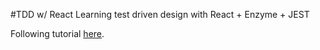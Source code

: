 #TDD w/ React
Learning test driven design with React + Enzyme + JEST

Following tutorial [here](https://semaphoreci.com/community/tutorials/testing-react-components-with-enzyme-and-mocha).
